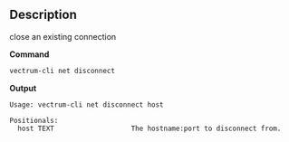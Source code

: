 ## Description
close an existing connection

**Command**

```sh
vectrum-cli net disconnect
```

**Output**

```console
Usage: vectrum-cli net disconnect host

Positionals:
  host TEXT                   The hostname:port to disconnect from.
```
